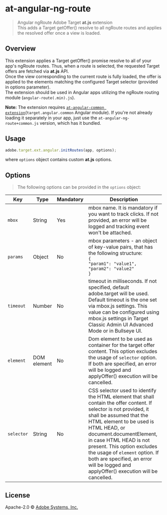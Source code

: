 # at-angular-ng-route
> Angular ngRoute Adobe Target **at.js** extension  
> This adds a Target getOffer() resolve to all ngRoute routes and applies the resolved offer once a view is loaded.

## Overview

This extension applies a Target getOffer() promise resolve to all of your app's ngRoute routes. Thus, when a route is selected, the requested Target offers are fetched via **at.js** API.  
Once the view corresponding to the current route is fully loaded, the offer is applied to the elements matching the configured Target selector (provided in options parameter).  
The extension should be used in Angular apps utilizing the ngRoute routing module (`angular-route(.min).js`).  
  
**Note:** The extension requires [`at-angular-common extension`](../common/)(`target.angular.common` Angular module). If you're not already loading it separately in your app, just use the `at-angular-ng-route+common.js` version, which has it bundled.

## Usage

```javascript
adobe.target.ext.angular.initRoutes(app, options);
```

where `options` object contains custom **at.js** options.  

## Options

> The following options can be provided in the `options` object:

Key | Type | Mandatory | Description
--- | ---- | --------- | -----------
`mbox` | String | Yes | mbox name. It is mandatory if you want to track clicks. If not provided, an error will be logged and tracking event won't be attached.
`params` | Object | No | mbox parameters - an object of key-value pairs, that has the following structure:<br>`{`<br>`"param1": "value1",`<br>`"param2": "value2"`<br>`}`
`timeout` | Number | No | timeout in milliseconds. If not specified, default adobe.target will be used. Default timeout is the one set via mbox.js settings. This value can be configured using mbox.js settings in Target Classic Admin UI Advanced Mode or in Bullseye UI.
`element` | DOM element | No | Dom element to be used as container for the target offer content. This option excludes the usage of `selector` option. If both are specified, an error will be logged and applyOffer() execution will be cancelled.
`selector` | String | No | CSS selector used to identify the HTML element that shall contain the offer content. If selector is not provided, it shall be assumed that the HTML element to be used is HTML HEAD, or document.documentElement, in case HTML HEAD is not present. This option excludes the usage of `element` option. If both are specified, an error will be logged and applyOffer() execution will be cancelled.

## License

Apache-2.0 © [Adobe Systems, Inc.](http://www.adobe.com)
